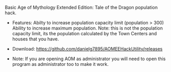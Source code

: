 
Basic Age of Mythology Extended Edition: Tale of the Dragon population hack.

* Features:
Abilty to increase population capacity limit (population > 300)
Ability to increase maximum population. Note: this is not the population capacity limit, its the population calculated by the Town Centers and houses that you have.

* Download: 
https://github.com/danielg7895/AOMEEHackUtility/releases

* Note:
If you are opening AOM as administrator you will need to open this program as administrator too to make it work.
